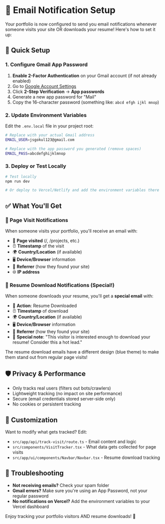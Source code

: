 # 📧 Email Notification Setup

Your portfolio is now configured to send you email notifications whenever someone visits your site OR downloads your resume! Here's how to set it up:

## 🚀 Quick Setup

### 1. Configure Gmail App Password

1. **Enable 2-Factor Authentication** on your Gmail account (if not already enabled)
2. Go to [Google Account Settings](https://myaccount.google.com/security)
3. Click **2-Step Verification** → **App passwords**
4. Generate a new app password for "Mail"
5. Copy the 16-character password (something like: `abcd efgh ijkl mnop`)

### 2. Update Environment Variables

Edit the `.env.local` file in your project root:

```bash
# Replace with your actual Gmail address
EMAIL_USER=jsgokul123@gmail.com

# Replace with the app password you generated (remove spaces)
EMAIL_PASS=abcdefghijklmnop
```

### 3. Deploy or Test Locally

```bash
# Test locally
npm run dev

# Or deploy to Vercel/Netlify and add the environment variables there
```

## ✅ What You'll Get

### 🔔 Page Visit Notifications
When someone visits your portfolio, you'll receive an email with:

- 📍 **Page visited** (/, /projects, etc.)
- ⏰ **Timestamp** of the visit
- 🌍 **Country/Location** (if available)
- 🖥️ **Device/Browser** information
- 🔗 **Referrer** (how they found your site)
- 🌐 **IP address**

### 📄 Resume Download Notifications (Special!)
When someone downloads your resume, you'll get a **special email** with:

- 📄 **Action**: Resume Downloaded
- ⏰ **Timestamp** of download
- 🌍 **Country/Location** (if available)
- 🖥️ **Device/Browser** information
- 🔗 **Referrer** (how they found your site)
- 🎯 **Special note**: "This visitor is interested enough to download your resume! Consider this a hot lead."

The resume download emails have a different design (blue theme) to make them stand out from regular page visits!

## 🛡️ Privacy & Performance

- Only tracks real users (filters out bots/crawlers)
- Lightweight tracking (no impact on site performance)
- Secure (email credentials stored server-side only)
- No cookies or persistent tracking

## 🔧 Customization

Want to modify what gets tracked? Edit:
- `src/app/api/track-visit/route.ts` - Email content and logic
- `src/components/VisitTracker.tsx` - What data gets collected for page visits
- `src/app/ui/components/Navbar/Navbar.tsx` - Resume download tracking

## 🚨 Troubleshooting

- **Not receiving emails?** Check your spam folder
- **Gmail errors?** Make sure you're using an App Password, not your regular password
- **No notifications on Vercel?** Add the environment variables to your Vercel dashboard

Enjoy tracking your portfolio visitors AND resume downloads! 🎉 